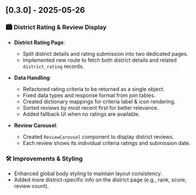 ## [0.3.0] - 2025-05-26

### 🏙️ District Rating & Review Display

- **District Rating Page**:
  - Split district details and rating submission into two dedicated pages.
  - Implemented new route to fetch both district details and related `district_rating` records.

- **Data Handling**:
  - Refactored rating criteria to be returned as a single object.
  - Fixed data types and response format from join tables.
  - Created dictionary mappings for criteria label & icon rendering.
  - Sorted reviews by most recent first for better relevance.
  - Added fallback UI when no ratings are available.

- **Review Carousel**:
  - Created `ReviewCarousel` component to display district reviews.
  - Each review shows its individual criteria ratings and submission date.

### 🛠️ Improvements & Styling

- Enhanced global body styling to maintain layout consistency.
- Added more district-specific info on the district page (e.g., rank, score, review count).

